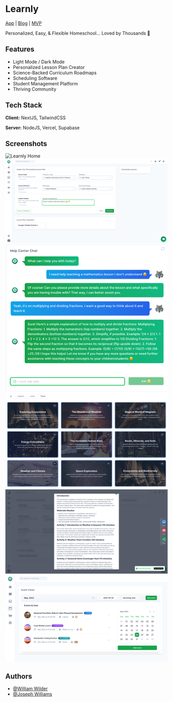 # Learnly

[App](https://app.learnly.ai/) |
[Blog](https://www.learnly.ai/) |
[MVP](https://try.learnly.ai)

Personalized, Easy, & Flexible Homeschool... Loved by Thousands 🤗

## Features

- Light Mode / Dark Mode
- Personalized Lesson Plan Creator
- Science-Backed Curriculum Roadmaps
- Scheduling Software
- Student Management Platform
- Thriving Community


## Tech Stack

**Client:** NextJS, TailwindCSS

**Server:** NodeJS, Vercel, Supabase


## Screenshots

![Learnly Home](https://app.learnly.ai/static/images/screenshots/dashboard.png)
![Learnly Lesson Creator](/src/assets/screenshots/learnly-lesson-creator.png)
![Learnly Chat](/src/assets/screenshots/learnly-chat.png)
![Learnly Curriculums](/src/assets/screenshots/learnly-curriculum.png)
![Learnly Lesson Modal](/src/assets/screenshots/learnly-lesson-modal.png)
![Learnly Schedule](/src/assets/screenshots/learnly-schedule.png)


## Authors

- [@William Wilder](https://www.github.com/wilderdev)
- [@Joseph Williams](https://www.github.com/josephwwilliams)
